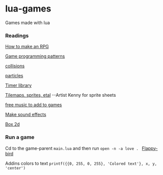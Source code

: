 # lua-games
Games made with lua 

### Readings
[How to make an RPG](https://howtomakeanrpg.com/)

[Game programming patterns](https://gameprogrammingpatterns.com/)

[collisions](https://github.com/noooway/love2d_arkanoid_tutorial)

[particles](https://love2d.org/wiki/ParticleSystem)

[Timer library](https://github.com/airstruck/knife)

[Tilemaps, sprites, etal](https://opengameart.org) --Artist Kenny for sprite sheets

[free music to add to games](https://freemusicarchive.org/genre/Ambient_Electronic?sort=track_date_published&d=1&page=8)

[Make sound effects](https://www.bfxr.net/)

[Box 2d](https://www.iforce2d.net/b2dtut/introduction)

 ### Run a game

 Cd to the game-parent `main.lua` and then run `open -n -a love . `
 [Flappy-bird](https://github.com/games50/fifty-bird)

 Addins colors to text 
 `printf({{0, 255, 0, 255}, 'Colored text'}, x, y, 'center')`


